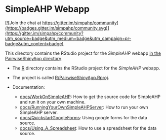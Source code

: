 # SimpleAHP Webapp

[![Join the chat at https://gitter.im/simpahp/community](https://badges.gitter.im/simpahp/community.svg)](https://gitter.im/simpahp/community?utm_source=badge&utm_medium=badge&utm_campaign=pr-badge&utm_content=badge)

This directory contains the RStudio project for the *SimpleAHP* webapp [in the PairwiseShinyApp directory](PairwiseShinyApp/)

* The [R](R) directory contains the RStudio project for the *SimpleAHP* webapp.

* The project is called [R/PairwiseShinyApp.Rproj](R/PairwiseShinyApp.Rproj).

* Documentation:
  * [docs/WorkOnSimpleAHP](docs/WorkOnSimpleAHP): How to get the source code for SimpleAHP and run it on your own machine.
  * [docs/RunningYourOwnSimpleAHPServer](docs/RunningYourOwnSimpleAHPServer): How to run your own SimpleAHP server.
  * [docs/QuickstartGoogleForms](docs/QuickstartGoogleForms): Using google forms for the data source.
  * [docs/Using_A_Spreadsheet](docs/Using_A_Spreadsheet): How to use a spreadsheet for the data source.
